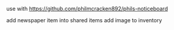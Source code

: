 use with https://github.com/philmcracken892/phils-noticeboard

add newspaper item into shared items 
add image to inventory 
